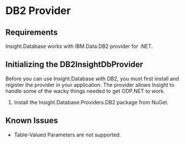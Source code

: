 # DB2 Provider #

## Requirements ##

Insight.Database works with IBM.Data.DB2 provider for .NET. 

## Initializing the DB2InsightDbProvider ##

Before you can use Insight.Database with DB2, you must first install and register the provider in your application. The provider allows Insight to handle some of the wacky things needed to get ODP.NET to work.

1. Install the Insight.Database.Providers.DB2 package from NuGet.

## Known Issues ##

* Table-Valued Parameters are not supported.
